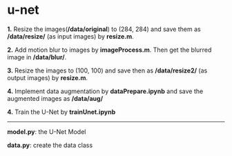 # u-net
**1.** Resize the images(**/data/original**) to (284, 284)  and save them as **/data/resize/** (as input images) by **resize.m**.

**2.** Add motion blur to images by **imageProcess.m**. Then get the blurred image in **/data/blur/**.

**3.** Resize the images to (100, 100) and save then as **/data/resize2/** (as output images) by **resize.m**.

**4.** Implement data augmentation by **dataPrepare.ipynb** and save the augmented images as **/data/aug/**

**4.** Train the U-Net by **trainUnet.ipynb**

---

**model.py**: the U-Net Model

**data.py**: create the data class


